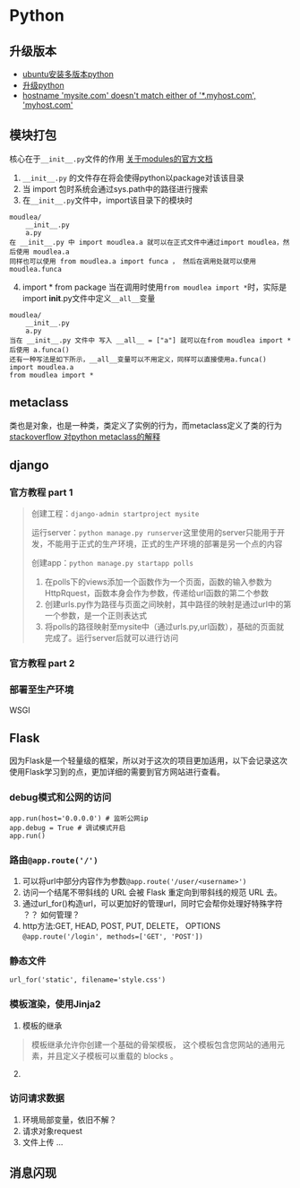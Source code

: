 # Python 

## 升级版本
- [ubuntu安装多版本python](http://mbless.de/blog/2016/01/09/upgrade-to-python-2711-on-ubuntu-1404-lts.html) 
- [升级python](http://serverfault.com/questions/669859/how-can-i-upgrade-python-to-2-7-9-on-ubuntu-14-4)
- [hostname 'mysite.com' doesn't match either of '*.myhost.com', 'myhost.com'](https://stackoverflow.com/questions/18578439/using-requests-with-tls-doesnt-give-sni-support/18579484#18579484)

## 模块打包
核心在于```__init__.py```文件的作用
[关于modules的官方文档](https://docs.python.org/3.5/tutorial/modules.html)

1. ```__init__.py``` 的文件存在将会使得python以package对该该目录
2. 当 import 包时系统会通过sys.path中的路径进行搜索
3. 在```__init__.py```文件中，import该目录下的模块时
```
moudlea/
    __init__.py
    a.py
在 __init__.py 中 import moudlea.a 就可以在正式文件中通过import moudlea，然后使用 moudlea.a
同样也可以使用 from moudlea.a import funca ， 然后在调用处就可以使用moudlea.funca
``` 
4. import * from package
当在调用时使用```from moudlea import *```时，实际是import __init__.py文件中定义```__all__```变量
```
moudlea/
    __init__.py
    a.py
当在 __init__.py 文件中 写入 __all__ = ["a"] 就可以在from moudlea import * 后使用 a.funca()
还有一种写法是如下所示，__all__变量可以不用定义，同样可以直接使用a.funca()
import moudlea.a
from moudlea import * 
```

## metaclass
类也是对象，也是一种类，类定义了实例的行为，而metaclass定义了类的行为
[stackoverflow 对python metaclass的解释](http://stackoverflow.com/questions/100003/what-is-a-metaclass-in-python)

## django

### 官方教程 part 1
> 创建工程：```django-admin startproject mysite```
>
> 运行server：```python manage.py runserver```这里使用的server只能用于开发，不能用于正式的生产环境，正式的生产环境的部署是另一个点的内容
>
> 创建app：```python manage.py startapp polls```
>
> 1. 在polls下的views添加一个函数作为一个页面，函数的输入参数为HttpRquest，函数本身会作为参数，传递给url函数的第二个参数
> 2. 创建urls.py作为路径与页面之间映射，其中路径的映射是通过url中的第一个参数，是一个正则表达式
> 3. 将polls的路径映射至mysite中（通过urls.py,url函数），基础的页面就完成了。运行server后就可以进行访问

### 官方教程 part 2 



### 部署至生产环境
WSGI


## Flask
因为Flask是一个轻量级的框架，所以对于这次的项目更加适用，以下会记录这次使用Flask学习到的点，更加详细的需要到官方网站进行查看。
### debug模式和公网的访问
```
app.run(host='0.0.0.0') # 监听公网ip
app.debug = True # 调试模式开启
app.run()
```
### 路由```@app.route('/')```
1. 可以将url中部分内容作为参数```@app.route('/user/<username>')``` 
2. 访问一个结尾不带斜线的 URL 会被 Flask 重定向到带斜线的规范 URL 去。
3. 通过url_for()构造url，可以更加好的管理url，同时它会帮你处理好特殊字符 ？？ 如何管理？
4. http方法:GET, HEAD, POST, PUT, DELETE， OPTIONS ```@app.route('/login', methods=['GET', 'POST'])```

### 静态文件
```url_for('static', filename='style.css')```
### 模板渲染，使用Jinja2
1. 模板的继承
> 模板继承允许你创建一个基础的骨架模板， 这个模板包含您网站的通用元素，并且定义子模板可以重载的 blocks 。
2. 

### 访问请求数据
1. 环境局部变量，依旧不解？ 
2. 请求对象request
3. 文件上传
...
## 消息闪现
